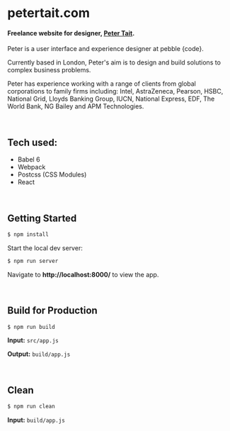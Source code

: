 # petertait.com
#### Freelance website for designer, [Peter Tait](petertait.com).

Peter is a user interface and experience designer at pebble {code}.

Currently based in London, Peter's aim is to design and build solutions to complex business problems.

Peter has experience working with a range of clients from global corporations to family firms including: Intel, AstraZeneca, Pearson, HSBC, National Grid, Lloyds Banking Group, IUCN, National Express, EDF, The World Bank, NG Bailey and APM Technologies.

<br>

## Tech used:

- Babel 6
- Webpack
- Postcss (CSS Modules)
- React

<br>

## Getting Started

```sh
$ npm install
```

Start the local dev server:

```sh
$ npm run server
```

Navigate to **http://localhost:8000/** to view the app.

<br>

## Build for Production

```sh
$ npm run build
```

**Input:** `src/app.js`

**Output:** `build/app.js`

<br>

## Clean

```sh
$ npm run clean
```

**Input:** `build/app.js`
